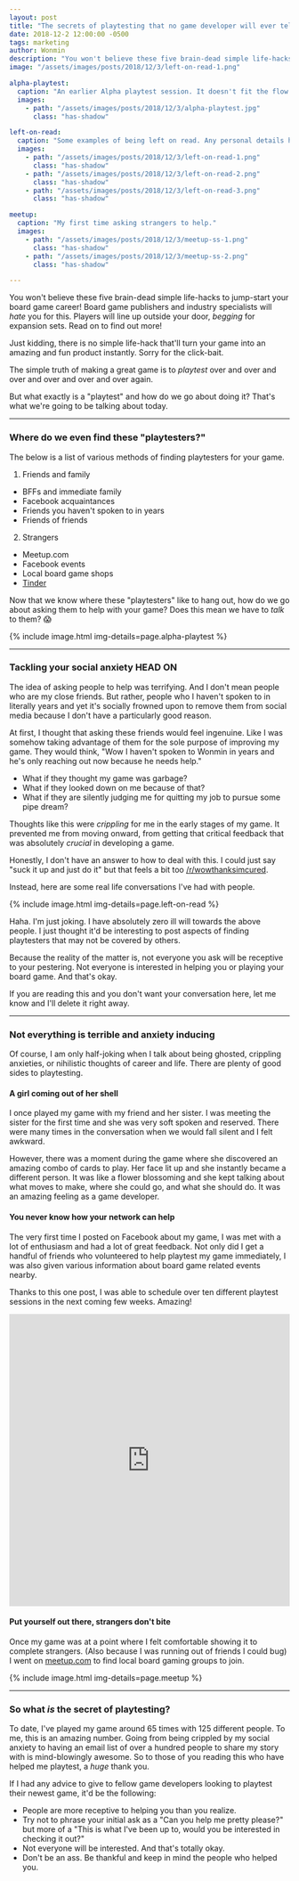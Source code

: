 ```yaml
---
layout: post
title: "The secrets of playtesting that no game developer will ever tell you!"
date: 2018-12-2 12:00:00 -0500
tags: marketing
author: Wonmin
description: "You won't believe these five brain-dead simple life-hacks to jump-start your board game career! Board game publishers and industry specialists will _hate_ you for this. Players will line up outside your door, _begging_ for expansion sets. Read on to find out more!"
image: "/assets/images/posts/2018/12/3/left-on-read-1.png"

alpha-playtest:
  caption: "An earlier Alpha playtest session. It doesn't fit the flow of the text, but at least it looks nice."
  images:
    - path: "/assets/images/posts/2018/12/3/alpha-playtest.jpg"
      class: "has-shadow"

left-on-read:
  caption: "Some examples of being left on read. Any personal details have been censored."
  images:
    - path: "/assets/images/posts/2018/12/3/left-on-read-1.png"
      class: "has-shadow"
    - path: "/assets/images/posts/2018/12/3/left-on-read-2.png"
      class: "has-shadow"
    - path: "/assets/images/posts/2018/12/3/left-on-read-3.png"
      class: "has-shadow"

meetup:
  caption: "My first time asking strangers to help."
  images:
    - path: "/assets/images/posts/2018/12/3/meetup-ss-1.png"
      class: "has-shadow"
    - path: "/assets/images/posts/2018/12/3/meetup-ss-2.png"
      class: "has-shadow"

---
```


You won't believe these five brain-dead simple life-hacks to jump-start your board game career! Board game publishers and industry specialists will _hate_ you for this. Players will line up outside your door, _begging_ for expansion sets. Read on to find out more!

Just kidding, there is no simple life-hack that'll turn your game into an amazing and fun product instantly. Sorry for the click-bait.

The simple truth of making a great game is to _playtest_ over and over and over and over and over and over again.

But what exactly is a "playtest" and how do we go about doing it? That's what we're going to be talking about today.

---

### Where do we even find these "playtesters?"

The below is a list of various methods of finding playtesters for your game.

1. Friends and family
  * BFFs and immediate family
  * Facebook acquaintances
  * Friends you haven't spoken to in years
  * Friends of friends
2. Strangers
  * Meetup.com
  * Facebook events
  * Local board game shops
  * [Tinder](/2018/11/14/how-to-use-tinder-to-find-playtesters.html)

Now that we know where these "playtesters" like to hang out, how do we go about asking them to help with your game? Does this mean we have to _talk_ to them? 😱

{% include image.html img-details=page.alpha-playtest %}

---

### Tackling your social anxiety HEAD ON

The idea of asking people to help was terrifying. And I don't mean people who are my close friends. But rather, people who I haven't spoken to in literally years and yet it's socially frowned upon to remove them from social media because I don't have a particularly good reason.

At first, I thought that asking these friends would feel ingenuine. Like I was somehow taking advantage of them for the sole purpose of improving my game. They would think, "Wow I haven't spoken to Wonmin in years and he's only reaching out now because he needs help."

* What if they thought my game was garbage?
* What if they looked down on me because of that?
* What if they are silently judging me for quitting my job to pursue some pipe dream?

Thoughts like this were _crippling_ for me in the early stages of my game. It prevented me from moving onward, from getting that critical feedback that was absolutely _crucial_ in developing a game.

Honestly, I don't have an answer to how to deal with this. I could just say "suck it up and just do it" but that feels a bit too [/r/wowthanksimcured](https://www.reddit.com/r/wowthanksimcured/).

Instead, here are some real life conversations I've had with people.

{% include image.html img-details=page.left-on-read %}

Haha. I'm just joking. I have absolutely zero ill will towards the above people. I just thought it'd be interesting to post aspects of finding playtesters that may not be covered by others.

Because the reality of the matter is, not everyone you ask will be receptive to your pestering. Not everyone is interested in helping you or playing your board game. And that's okay.

If you are reading this and you don't want your conversation here, let me know and I'll delete it right away.

---

### Not everything is terrible and anxiety inducing

Of course, I am only half-joking when I talk about being ghosted, crippling anxieties, or nihilistic thoughts of career and life. There are plenty of good sides to playtesting.

#### A girl coming out of her shell

I once played my game with my friend and her sister. I was meeting the sister for the first time and she was very soft spoken and reserved. There were many times in the conversation when we would fall silent and I felt awkward.

However, there was a moment during the game where she discovered an amazing combo of cards to play. Her face lit up and she instantly became a different person. It was like a flower blossoming and she kept talking about what moves to make, where she could go, and what she should do. It was an amazing feeling as a game developer.

#### You never know how your network can help

The very first time I posted on Facebook about my game, I was met with a lot of enthusiasm and had a lot of great feedback. Not only did I get a handful of friends who volunteered to help playtest my game immediately, I was also given various information about board game related events nearby.

Thanks to this one post, I was able to schedule over ten different playtest sessions in the next coming few weeks. Amazing!

<iframe src="https://www.facebook.com/plugins/post.php?href=https%3A%2F%2Fwww.facebook.com%2F1minlee%2Fposts%2F10156330368856698" width="100%" height="525" style="border:none;overflow:hidden" scrolling="no" frameborder="0" allowTransparency="true" allow="encrypted-media"></iframe>

#### Put yourself out there, strangers don't bite

Once my game was at a point where I felt comfortable showing it to complete strangers. (Also because I was running out of friends I could bug) I went on [meetup.com](https://meetup.com) to find local board gaming groups to join.

{% include image.html img-details=page.meetup %}

---

### So what _is_ the secret of playtesting?

To date, I've played my game around 65 times with 125 different people. To me, this is an amazing number. Going from being crippled by my social anxiety to having an email list of over a hundred people to share my story with is mind-blowingly awesome. So to those of you reading this who have helped me playtest, a _huge_ thank you.

If I had any advice to give to fellow game developers looking to playtest their newest game, it'd be the following:

* People are more receptive to helping you than you realize.
* Try not to phrase your initial ask as a "Can you help me pretty please?" but more of a "This is what I've been up to, would you be interested in checking it out?"
* Not everyone will be interested. And that's totally okay.
* Don't be an ass. Be thankful and keep in mind the people who helped you.

